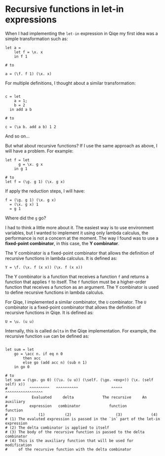 # Recursive functions in let-in expressions

When I had implementing the `let-in` expression in Qiqe my first idea was a simple transformation such as:

```qiqe
let a = 
    let f = \x. x 
    in f 1

# to

a = (\f. f 1) (\x. x)
```
For multiple definitions, I thought about a similar transformation:

```qiqe

c = let
    a = 1;
    b = 2
  in add a b

# to

c = (\a b. add a b) 1 2
```

And so on...

But what about recursive functions? 
If I use the same approach as above, I will have a problem. For example:

```qiqe
let f = let
      g = \x. g x
    in g 1

# to
let f = (\g. g 1) (\x. g x)
```
If apply the reduction steps, I will have:

```qiqe
f = (\g. g 1) (\x. g x)
  = (\x. g x) 1
  = g 1
```
Where did the `g` go?

I had to think a little more about it. The easiest way is to use environment variables, but I wanted to implement it using only lambda calculus, the performance is not a concern at the moment. The way I found was to use a **fixed-point combinator**, in this case, the **Y combinator**.

The Y combinator is a fixed-point combinator that allows the definition of recursive functions in lambda calculus. It is defined as:

```qiqe
Y = \f. (\x. f (x x)) (\x. f (x x))
```

The Y combinator is a function that receives a function `f` and returns a function that applies `f` to itself. The `f` function must be a higher-order function that receives a function as an argument. The Y combinator is used to define recursive functions in lambda calculus.

For Qiqe, I implemented a similar combinator, the `U` combinator. The `U` combinator is a fixed-point combinator that allows the definition of recursive functions in Qiqe. It is defined as:

```qiqe
U = \u. (u u)
```

Internally, this is called `delta` in the Qiqe implementation. For example, the recursive function `sum` can be defined as:

```qiqe

let sum = let
    go = \acc n. if eq n 0
        then acc
        else go (add acc n) (sub n 1)
    in go 0

# to
let sum = (\go. go 0) ((\u. (u u)) (\self. (\go. <exp>)) (\x. (self self) x))
#          ^^^^^^^^^   ^^^^^^^^^^               ^^^^^    ^^^^^^^^^^^^^^^^^
#           Evaluated     delta             The recursive     An auxiliary
#          expression   combinator             function        function
#              (1)         (2)                    (3)             (4)
# (1) The evaluted expression is passed in the `in` part of the let-in expression
# (2) The delta combinator is applied to itself
# (3) The body of the recursive function is passed to the delta combinator
# (4) This is the auxiliary function that will be used for modification
#     of the recursive function with the delta combinator

```


